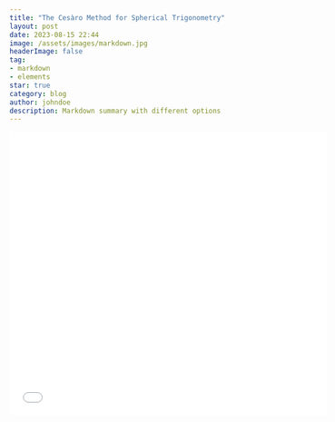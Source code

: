 ```yaml
---
title: "The Cesàro Method for Spherical Trigonometry"
layout: post
date: 2023-08-15 22:44
image: /assets/images/markdown.jpg
headerImage: false
tag:
- markdown
- elements
star: true
category: blog
author: johndoe
description: Markdown summary with different options
---
```



<embed src="/essays/cesaro.pdf" width="560" height="500" 
 type="application/pdf">
